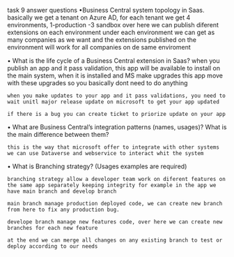 task 9 answer questions
•Business Central system topology in Saas.
    basically we get a tenant on Azure AD,
    for each tenant we get 4 environments, 1-production -3 sandbox over here we can publish diferent extensions on each environment
    under each environment we can get as many companies as we want and the extensions published on the environment will work for all companies on de same enviroment

• What is the life cycle of a Business Central extension in Saas?
    when you publish an app and it pass validation, this app will be available to install on the main system, when it is installed and MS make upgrades this app move with these upgrades so you basically dont need to do anything

    when you make updates to your app and it pass validations, you need to wait unitl major release update on microsoft to get your app updated

    if there is a bug you can create ticket to priorize update on your app 

• What are Business Central’s integration patterns (names, usages)? What is the main difference 
between them?

    this is the way that microsoft offer to integrate with other systems we can use Dataverse and webservice to interact whit the system

• What is Branching strategy? (Usages examples are required)

    branching strategy allow a developer team work on diferent features on the same app separately keeping integrity for example in the app we have main branch and develop branch 

    main branch manage production deployed code, we can create new branch from here to fix any production bug.

    develope branch manage new features code, over here we can create new branches for each new feature

    at the end we can merge all changes on any existing branch to test or deploy according to our needs
